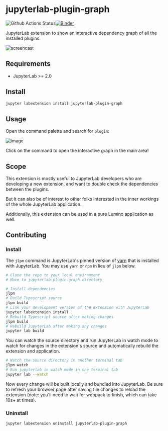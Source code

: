 # jupyterlab-plugin-graph

![Github Actions Status](https://github.com/jtpio/jupyterlab-plugin-graph/workflows/Build/badge.svg)[![Binder](https://mybinder.org/badge_logo.svg)](https://mybinder.org/v2/gh/jtpio/jupyterlab-plugin-graph/main?urlpath=lab)

JupyterLab extension to show an interactive dependency graph of all the installed plugins.

![screencast](https://user-images.githubusercontent.com/591645/88682890-7eba7280-d0f3-11ea-8cd0-0d6ef6ccd841.gif)

## Requirements

* JupyterLab >= 2.0

## Install

```bash
jupyter labextension install jupyterlab-plugin-graph
```

## Usage

Open the command palette and search for `plugin`:

![image](https://user-images.githubusercontent.com/591645/88685842-aeb74500-d0f6-11ea-873e-e768863c81fd.png)

Click on the command to open the interactive graph in the main area!

## Scope

This extension is mostly useful to JupyterLab developers who are developing a new extension, and want to double check the dependencies between the plugins.

But it can also be of interest to other folks interested in the inner workings of the whole JupyterLab application.

Additionally, this extension can be used in a pure Lumino application as well.

## Contributing

### Install

The `jlpm` command is JupyterLab's pinned version of
[yarn](https://yarnpkg.com/) that is installed with JupyterLab. You may use
`yarn` or `npm` in lieu of `jlpm` below.

```bash
# Clone the repo to your local environment
# Move to jupyterlab-plugin-graph directory

# Install dependencies
jlpm
# Build Typescript source
jlpm build
# Link your development version of the extension with JupyterLab
jupyter labextension install .
# Rebuild Typescript source after making changes
jlpm build
# Rebuild JupyterLab after making any changes
jupyter lab build
```

You can watch the source directory and run JupyterLab in watch mode to watch for changes in the extension's source and automatically rebuild the extension and application.

```bash
# Watch the source directory in another terminal tab
jlpm watch
# Run jupyterlab in watch mode in one terminal tab
jupyter lab --watch
```

Now every change will be built locally and bundled into JupyterLab. Be sure to refresh your browser page after saving file changes to reload the extension (note: you'll need to wait for webpack to finish, which can take 10s+ at times).

### Uninstall

```bash
jupyter labextension uninstall jupyterlab-plugin-graph
```
